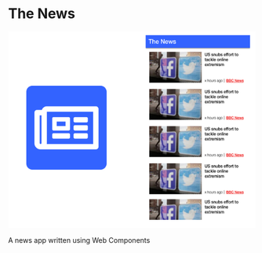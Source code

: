 # The News

<p align='center'>
  <img height='400' src='header.png'>
</p>

A news app written using Web Components
